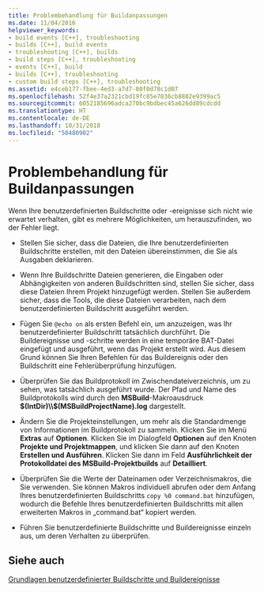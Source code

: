 ```yaml
---
title: Problembehandlung für Buildanpassungen
ms.date: 11/04/2016
helpviewer_keywords:
- build events [C++], troubleshooting
- builds [C++], build events
- troubleshooting [C++], builds
- build steps [C++], troubleshooting
- events [C++], build
- builds [C++], troubleshooting
- custom build steps [C++], troubleshooting
ms.assetid: e4ceb177-fbee-4ed3-a7d7-80f0d78c1d07
ms.openlocfilehash: 52f4e37a2321cbd19fc85e7036cb8882e9399ac5
ms.sourcegitcommit: 6052185696adca270bc9bdbec45a626dd89cdcdd
ms.translationtype: HT
ms.contentlocale: de-DE
ms.lasthandoff: 10/31/2018
ms.locfileid: "50480902"
---
```

# <a name="troubleshooting-build-customizations"></a>Problembehandlung für Buildanpassungen

Wenn Ihre benutzerdefinierten Buildschritte oder -ereignisse sich nicht wie erwartet verhalten, gibt es mehrere Möglichkeiten, um herauszufinden, wo der Fehler liegt.

- Stellen Sie sicher, dass die Dateien, die Ihre benutzerdefinierten Buildschritte erstellen, mit den Dateien übereinstimmen, die Sie als Ausgaben deklarieren.

- Wenn Ihre Buildschritte Dateien generieren, die Eingaben oder Abhängigkeiten von anderen Buildschritten sind, stellen Sie sicher, dass diese Dateien Ihrem Projekt hinzugefügt werden. Stellen Sie außerdem sicher, dass die Tools, die diese Dateien verarbeiten, nach dem benutzerdefinierten Buildschritt ausgeführt werden.

- Fügen Sie `@echo on` als ersten Befehl ein, um anzuzeigen, was Ihr benutzerdefinierter Buildschritt tatsächlich durchführt. Die Buildereignisse und -schritte werden in eine temporäre BAT-Datei eingefügt und ausgeführt, wenn das Projekt erstellt wird. Aus diesem Grund können Sie Ihren Befehlen für das Buildereignis oder den Buildschritt eine Fehlerüberprüfung hinzufügen.

- Überprüfen Sie das Buildprotokoll im Zwischendateiverzeichnis, um zu sehen, was tatsächlich ausgeführt wurde. Der Pfad und Name des Buildprotokolls wird durch den **MSBuild**-Makroausdruck **$(IntDir)\\$(MSBuildProjectName).log** dargestellt.

- Ändern Sie die Projekteinstellungen, um mehr als die Standardmenge von Informationen im Buildprotokoll zu sammeln. Klicken Sie im Menü **Extras** auf **Optionen**. Klicken Sie im Dialogfeld **Optionen** auf den Knoten **Projekte und Projektmappen**, und klicken Sie dann auf den Knoten **Erstellen und Ausführen**. Klicken Sie dann im Feld **Ausführlichkeit der Protokolldatei des MSBuild-Projektbuilds** auf **Detailliert**.

- Überprüfen Sie die Werte der Dateinamen oder Verzeichnismakros, die Sie verwenden. Sie können Makros individuell abrufen oder dem Anfang Ihres benutzerdefinierten Buildschritts `copy %0 command.bat` hinzufügen, wodurch die Befehle Ihres benutzerdefinierten Buildschritts mit allen erweiterten Makros in „command.bat“ kopiert werden.

- Führen Sie benutzerdefinierte Buildschritte und Buildereignisse einzeln aus, um deren Verhalten zu überprüfen.

## <a name="see-also"></a>Siehe auch

[Grundlagen benutzerdefinierter Buildschritte und Buildereignisse](../ide/understanding-custom-build-steps-and-build-events.md)